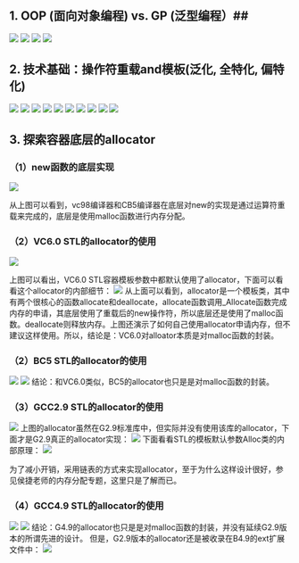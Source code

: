 ## 1. OOP (面向对象编程) vs. GP (泛型编程）##
![](https://i.imgur.com/FbTMn26.png)
![](https://i.imgur.com/Ii6mQh5.png)
![](https://i.imgur.com/LVmL0Ae.png)
![](https://i.imgur.com/v5dcEWX.png)

## 2. 技术基础：操作符重载and模板(泛化, 全特化, 偏特化) ##
![](https://i.imgur.com/betE3Ng.png)
![](https://i.imgur.com/ct0wTEj.png)
![](https://i.imgur.com/RrFu2Vf.png)
![](https://i.imgur.com/Ja0tzLp.png)
![](https://i.imgur.com/8Ft3TJh.png)
![](https://i.imgur.com/iHXX17H.png)
![](https://i.imgur.com/X4yLQxb.png)
![](https://i.imgur.com/WVMHDfH.png)
![](https://i.imgur.com/u2iJDBa.png)
![](https://i.imgur.com/OzPkEed.png)

## 3. 探索容器底层的allocator ##
### （1）new函数的底层实现 ##

![](https://i.imgur.com/U157wo4.png)

从上图可以看到，vc98编译器和CB5编译器在底层对new的实现是通过运算符重载来完成的，底层是使用malloc函数进行内存分配。

### （2）VC6.0 STL的allocator的使用 ###

![](https://i.imgur.com/2aFYo54.png)

上图可以看出，VC6.0 STL容器模板参数中都默认使用了allocator，下面可以看看这个allocator的内部细节：
![](https://i.imgur.com/5h0Qima.png)
从上面可以看到，allocator是一个模板类，其中有两个很核心的函数allocate和deallocate，allocate函数调用_Allocate函数完成内存的申请，其底层使用了重载后的new操作符，所以底层还是使用了malloc函数。deallocate则释放内存。上图还演示了如何自己使用allocator申请内存，但不建议这样使用。所以，结论是：VC6.0对alloator本质是对malloc函数的封装。

### （2）BC5 STL的allocator的使用 ###
![](https://i.imgur.com/3866E2F.png)
![](https://i.imgur.com/2mi61Fl.png)
结论：和VC6.0类似，BC5的allocator也只是是对malloc函数的封装。

### （3）GCC2.9 STL的allocator的使用 ###
![](https://i.imgur.com/JrFi82d.png)
上图的allocator虽然在G2.9标准库中，但实际并没有使用该库的allocator，下面才是G2.9真正的allocator实现：
![](https://i.imgur.com/EvA9KLv.png)
下面看看STL的模板默认参数Alloc类的内部原理：
![](https://i.imgur.com/O9MuS6P.png)

为了减小开销，采用链表的方式来实现allocator，至于为什么这样设计很好，参见侯捷老师的内存分配专题，这里只是了解而已。

### （4）GCC4.9 STL的allocator的使用 ###
![](https://i.imgur.com/upOdeLg.png)
![](https://i.imgur.com/tMPYo8D.png)
结论：G4.9的allocator也只是是对malloc函数的封装，并没有延续G2.9版本的所谓先进的设计。
但是，G2.9版本的allocator还是被收录在B4.9的ext扩展文件中：
![](https://i.imgur.com/6O2PfS6.png)